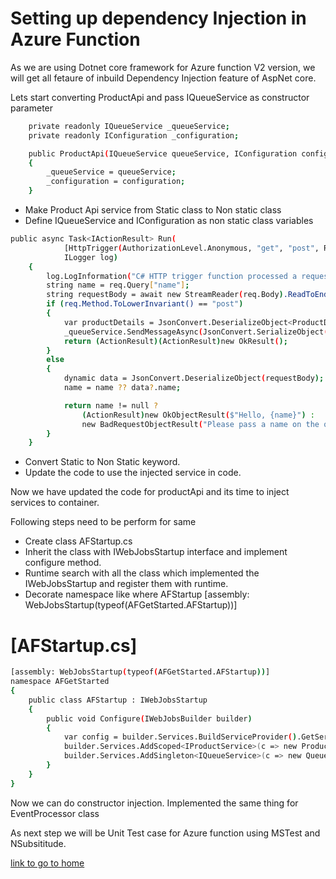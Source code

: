 # Setting up dependency Injection in Azure Function

As we are using Dotnet core framework for Azure function V2 version, we will get all fetaure of inbuild Dependency Injection feature of AspNet core.

Lets start converting ProductApi and pass IQueueService as constructor parameter

```sh
    private readonly IQueueService _queueService;
    private readonly IConfiguration _configuration;

    public ProductApi(IQueueService queueService, IConfiguration configuration)
    {
        _queueService = queueService;
        _configuration = configuration;
    }
```

* Make Product Api service from Static class to Non static class
* Define IQueueService and IConfiguration as non static class variables

```sh
public async Task<IActionResult> Run(
            [HttpTrigger(AuthorizationLevel.Anonymous, "get", "post", Route = null)] HttpRequest req,
            ILogger log)
    {
        log.LogInformation("C# HTTP trigger function processed a request.");
        string name = req.Query["name"];
        string requestBody = await new StreamReader(req.Body).ReadToEndAsync();
        if (req.Method.ToLowerInvariant() == "post")
        {
            var productDetails = JsonConvert.DeserializeObject<ProductDetails>(requestBody);
            _queueService.SendMessageAsync(JsonConvert.SerializeObject(productDetails)).GetAwaiter().GetResult();
            return (ActionResult)(ActionResult)new OkResult();
        }
        else
        {
            dynamic data = JsonConvert.DeserializeObject(requestBody);
            name = name ?? data?.name;

            return name != null ?
                (ActionResult)new OkObjectResult($"Hello, {name}") :
                new BadRequestObjectResult("Please pass a name on the query string or in the request body");
        }
    }
```

* Convert Static to Non Static keyword.
* Update the code to use the injected service in code.

Now we have updated the code for productApi and its time to inject services to container. 

Following steps need to be perform for same

- Create class AFStartup.cs 
- Inherit the class with IWebJobsStartup interface and implement configure method.
- Runtime search with all the class which implemented the IWebJobsStartup and register them with runtime.
- Decorate namespace like where AFStartup [assembly: WebJobsStartup(typeof(AFGetStarted.AFStartup))]

# [AFStartup.cs]

```sh
[assembly: WebJobsStartup(typeof(AFGetStarted.AFStartup))]
namespace AFGetStarted
{
    public class AFStartup : IWebJobsStartup
    {
        public void Configure(IWebJobsBuilder builder)
        {
            var config = builder.Services.BuildServiceProvider().GetService<IConfiguration>();
            builder.Services.AddScoped<IProductService>(c => new ProductService(config.GetConnectionString("ProductDb")));
            builder.Services.AddSingleton<IQueueService>(c => new QueueService(config.GetSection("AzureWebJobsStorage").Value, config.GetSection("QueueName").Value));
        }
    }
}
```

Now we can do constructor injection. Implemented the same thing for EventProcessor class

As next step we will be Unit Test case for Azure function using MSTest and NSubsititude.
    
[link to go to home](/README.md)



